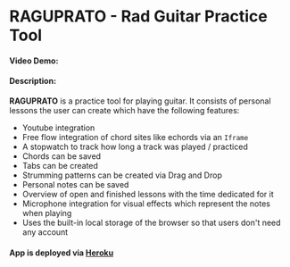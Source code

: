 # RAGUPRATO - Rad Guitar Practice Tool

#### Video Demo:

#### Description:

**RAGUPRATO** is a practice tool for playing guitar. It consists of personal lessons the user can create which have the following features:

- Youtube integration
- Free flow integration of chord sites like echords via an `Iframe`
- A stopwatch to track how long a track was played / practiced
- Chords can be saved
- Tabs can be created
- Strumming patterns can be created via Drag and Drop
- Personal notes can be saved
- Overview of open and finished lessons with the time dedicated for it
- Microphone integration for visual effects which represent the notes when playing
- Uses the built-in local storage of the browser so that users don't need any account

#### App is deployed via [Heroku](https://raguprato.herokuapp.com/)
